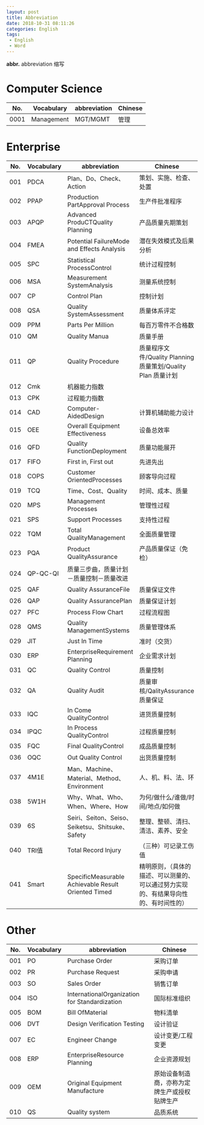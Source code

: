 ```yaml
---
layout: post
title: Abbreviation
date: 2018-10-31 08:11:26
categories: English
tags:
 - English
 - Word
---
```


**abbr.** abbreviation 缩写
# Computer Science

No. |Vocabulary      |abbreviation     |  Chinese  
----|--------------- | --------------- |  -----------------------
0001|Management      |MGT/MGMT         | 管理

# Enterprise

No. |Vocabulary      |abbreviation     |  Chinese  
----|--------------- | --------------- | -----------------------
001|PDCA|Plan、Do、Check、Action       |策划、实施、检查、处置
002|PPAP|Production PartApproval Process |生产件批准程序
003|APQP|Advanced ProduCTQuality Planning |产品质量先期策划
004|FMEA|Potential FailureMode and Effects Analysis |潜在失效模式及后果分析
005|SPC|Statistical ProcessControl |统计过程控制
006|MSA|Measurement SystemAnalysis  |测量系统控制
007|CP|Control Plan  |控制计划
008|QSA|Quality SystemAssessment  |质量体系评定
009|PPM|Parts Per Million  |每百万零件不合格数
010|QM|Quality Manua |质量手册
011|QP|Quality Procedure |质量程序文件/Quality Planning质量策划/Quality Plan 质量计划
012|Cmk|机器能力指数
013|CPK|过程能力指数
014|CAD|Computer-AidedDesign  |计算机辅助能力设计
015|OEE|Overall Equipment Effectiveness  |设备总效率
016|QFD|Quality FunctionDeployment |质量功能展开
017|FIFO|First in, First out |先进先出
018|COPS|Customer OrientedProcesses |顾客导向过程
019|TCQ|Time、Cost、Quality |时间、成本、质量
020|MPS|Management Processes |管理性过程
021|SPS|Support Processes |支持性过程
022|TQM|Total QualityManagement |全面质量管理
023|PQA|Product QualityAssurance |产品质量保证（免检）
024|QP-QC-QI|质量三步曲，质量计划－质量控制－质量改进
025|QAF|Quality AssuranceFile |质量保证文件
026|QAP|Quality AssurancePlan |质量保证计划
027|PFC|Process Flow Chart |过程流程图
028|QMS|Quality ManagementSystems |质量管理体系
029|JIT|Just In Time |准时（交货）
030|ERP|EnterpriseRequirement Planning |企业需求计划
031|QC|Quality Control  |质量控制
032|QA|Quality Audit  |质量审核/QalityAssurance 质量保证
033|IQC|In Come QualityControl | 进货质量控制
034|IPQC|In Process QualityControl  |过程质量控制
035|FQC|Final QualityControl  |成品质量控制
036|OQC|Out Quality Control  |出货质量控制
037|4M1E|Man、Machine、Material、Method、Environment |人、机、料、法、环
038|5W1H|Why、What、Who、When、Where、How  |为何/做什么/谁做/时间/地点/如何做
039|6S|Seiri、Seiton、Seiso、Seiketsu、Shitsuke、Safety  |整理、整顿、清扫、清洁、素养、安全
040|TRI值|Total Record Injury |（三种）可记录工伤值
041|Smart|SpecificMeasurable Achievable Result Oriented Timed|精明原则，（具体的描述、可以测量的、可以通过努力实现的、有结果导向性的、有时间性的）

# Other
No. |Vocabulary      |abbreviation     |  Chinese  
----|--------------- | --------------- | -----------------------
001|PO |Purchase Order  |采购订单
002|PR |Purchase Request|采购申请
003|SO |Sales Order     |销售订单
004|ISO|InternationalOrganization for Standardization|国际标准组织
005|BOM|Bill OfMaterial|物料清单
006|DVT|Design Verification Testing|设计验证
007|EC |Engineer Change|设计变更/工程变更
008|ERP|EnterpriseResource Planning|企业资源规划
009|OEM|Original Equipment Manufacture|原始设备制造商，亦称为定牌生产或授权贴牌生产
010|QS|Quality system |品质系统
